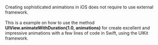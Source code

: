 Creating sophisticated animations in iOS does not require to use external framework.<br><br>
This is a example on how to use the method <b>UIView.animateWithDuration(1.0, animations)</b> for create excellent and impressive animations with a few lines of code in Swift, using the UIKit framework.<br><br>
